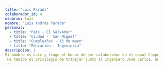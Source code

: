 ```yaml
---
title: "Luis Parada"
colaborador_id: 4
usuario: luis
nombre: "Luis Andrés Parada"
personal:
  - title: "País - El Salvador"
  - title: "Ciudad -  San Miguel"
  - title: "Cumpleaños - 15 de mayo"
  - title: "Educación - Ingeniería"
descripcion: |
Mi nombre es Luis y tengo el honor de ser colaborador en el canal ChepeCarlos. Quiero compartir con ustedes lo emocionante y enriquecedor que ha sido para mí esta experiencia. Cada día en el canal es una oportunidad para aprender algo nuevo, lo cual resulta ser muy beneficioso para mis estudios de ingeniería.
 He tenido el privilegio de trabajar junto al ingeniero José Carlos, una persona verdaderamente inspiradora. Él no solo es un experto en su campo, sino que también tiene una habilidad excepcional para enseñar conceptos complejos de una manera simple y comprensible. Su motivación y enfoque hacen que cada lección sea una experiencia valiosa.
---
```


